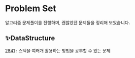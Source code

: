 # Problem Set
알고리즘 문제풀이를 진행하며, 괜찮았던 문제들을 정리해 보았습니다.
## ✨DataStructure 
[2841](https://www.acmicpc.net/problem/2841) : 스택을 여러개 활용하는 방법을 공부할 수 있는 문제 
